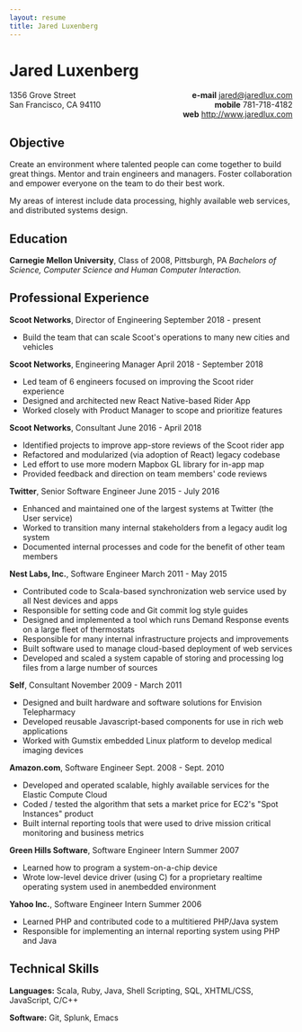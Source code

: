 ```yaml
---
layout: resume
title: Jared Luxenberg
---
```


Jared Luxenberg
===============

<div style="float: right; text-align: right;">
<strong>e-mail</strong> <a href="mailto:jared@jaredlux.com">jared@jaredlux.com</a><br/>
<strong>mobile</strong> 781-718-4182<br/>
<strong>web</strong> <a href="http://www.jaredlux.com">http://www.jaredlux.com</a>
</div>

<div>
1356 Grove Street<br/>
San Francisco, CA 94110
</div>

<div style="clear: both; margin-bottom: 0.5em;"> </div>

Objective
---------
Create an environment where talented people can come together to build great things. Mentor and train 
engineers and managers. Foster collaboration and empower everyone on the team to do their best work.

My areas of interest include data processing, highly available web services, and distributed systems design.

Education
---------
**Carnegie Mellon University**, Class of 2008, Pittsburgh, PA
*Bachelors of Science, Computer Science and Human Computer Interaction.*

Professional Experience
-----------------------

**Scoot Networks**, Director of Engineering <span class="len">September 2018 - present</span>
* Build the team that can scale Scoot's operations to many new cities and vehicles

**Scoot Networks**, Engineering Manager <span class="len">April 2018 - September 2018</span>
* Led team of 6 engineers focused on improving the Scoot rider experience
* Designed and architected new React Native-based Rider App 
* Worked closely with Product Manager to scope and prioritize features

**Scoot Networks**, Consultant <span class="len">June 2016 - April 2018</span>

* Identified projects to improve app-store reviews of the Scoot rider app 
* Refactored and modularized (via adoption of React) legacy codebase 
* Led effort to use more modern Mapbox GL library for in-app map 
* Provided feedback and direction on team members' code reviews

**Twitter**, Senior Software Engineer <span class="len">June 2015 - July 2016</span>

* Enhanced and maintained one of the largest systems at Twitter (the User service)
* Worked to transition many internal stakeholders from a legacy audit log system
* Documented internal processes and code for the benefit of other team members

**Nest Labs, Inc.**, Software Engineer <span class="len">March 2011 - May 2015</span>

* Contributed code to Scala-based synchronization web service used by all Nest devices and apps
* Responsible for setting code and Git commit log style guides
* Designed and implemented a tool which runs Demand Response events on a large fleet of thermostats
* Responsible for many internal infrastructure projects and improvements
* Built software used to manage cloud-based deployment of web services
* Developed and scaled a system capable of storing and processing log files from a large number of sources

**Self**, Consultant <span class="len">November 2009 - March 2011</span>

* Designed and built hardware and software solutions for Envision Telepharmacy
* Developed reusable Javascript-based components for use in rich web applications
* Worked with Gumstix embedded Linux platform to develop medical imaging devices

**Amazon.com**, Software Engineer <span class="len">Sept. 2008 - Sept. 2010</span>

* Developed and operated scalable, highly available services for the Elastic Compute Cloud
* Coded / tested the algorithm that sets a market price for EC2's "Spot Instances" product
* Built internal reporting tools that were used to drive mission critical monitoring and business metrics

**Green Hills Software**, Software Engineer Intern <span class="len">Summer 2007</span>

* Learned how to program a system-on-a-chip device
* Wrote low-level device driver (using C) for a proprietary realtime operating system used in anembedded
environment

**Yahoo Inc.**, Software Engineer Intern <span class="len">Summer 2006</span>

* Learned PHP and contributed code to a multitiered PHP/Java system
* Responsible for implementing an internal reporting system using PHP and Java

Technical Skills
----------------
**Languages:** Scala, Ruby, Java, Shell Scripting, SQL, XHTML/CSS, JavaScript, C/C++

**Software:** Git, Splunk, Emacs
